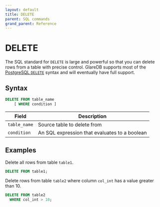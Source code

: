 ```yaml
---
layout: default
title: DELETE
parent: SQL commands
grand_parent: Reference
---
```


# DELETE

The SQL standard for `DELETE` is large and powerful
so that you can delete rows from a table with precise
control. GlareDB supports most of the [PostgreSQL `DELETE`]
syntax and will eventually have full support.

## Syntax

```sql
DELETE FROM table_name
    [ WHERE condition ]
```

| Field        | Description                                   |
| ------------ | --------------------------------------------- |
| `table_name` | Source table to delete from                   |
| `condition`  | An SQL expression that evaluates to a boolean |

## Examples

Delete all rows from table `table1`.

```sql
DELETE FROM table1;
```

Delete rows from table `table2` where column `col_int` has a value greater than 10.

```sql
DELETE FROM table2
  WHERE col_int > 10;
```

[PostgreSQL `DELETE`]: https://www.postgresql.org/docs/current/sql-delete.html
